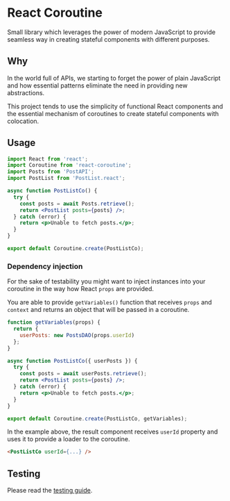 # React Coroutine

Small library which leverages the power of modern JavaScript to provide seamless way in creating stateful components with different purposes.

## Why

In the world full of APIs, we starting to forget the power of plain JavaScript and how essential patterns eliminate the need in providing new abstractions.

This project tends to use the simplicity of functional React components and the essential mechanism of coroutines to create stateful components with colocation.

## Usage

```jsx
import React from 'react';
import Coroutine from 'react-coroutine';
import Posts from 'PostAPI';
import PostList from 'PostList.react';

async function PostListCo() {
  try {
    const posts = await Posts.retrieve();
    return <PostList posts={posts} />;
  } catch (error) {
    return <p>Unable to fetch posts.</p>;
  }
}

export default Coroutine.create(PostListCo);
```

### Dependency injection

For the sake of testability you might want to inject instances into your coroutine in the way how React `props` are provided.

You are able to provide `getVariables()` function that receives `props` and `context` and returns an object that will be passed in a coroutine.

```jsx
function getVariables(props) {
  return {
    userPosts: new PostsDAO(props.userId)
  };
}

async function PostListCo({ userPosts }) {
  try {
    const posts = await userPosts.retrieve();
    return <PostList posts={posts} />;
  } catch (error) {
    return <p>Unable to fetch posts.</p>;
  }
}

export default Coroutine.create(PostListCo, getVariables);
```

In the example above, the result component receives `userId` property and uses it to provide a loader to the coroutine.

```html
<PostListCo userId={...} />
```

## Testing

Please read the [testing guide](./Testing.md).
